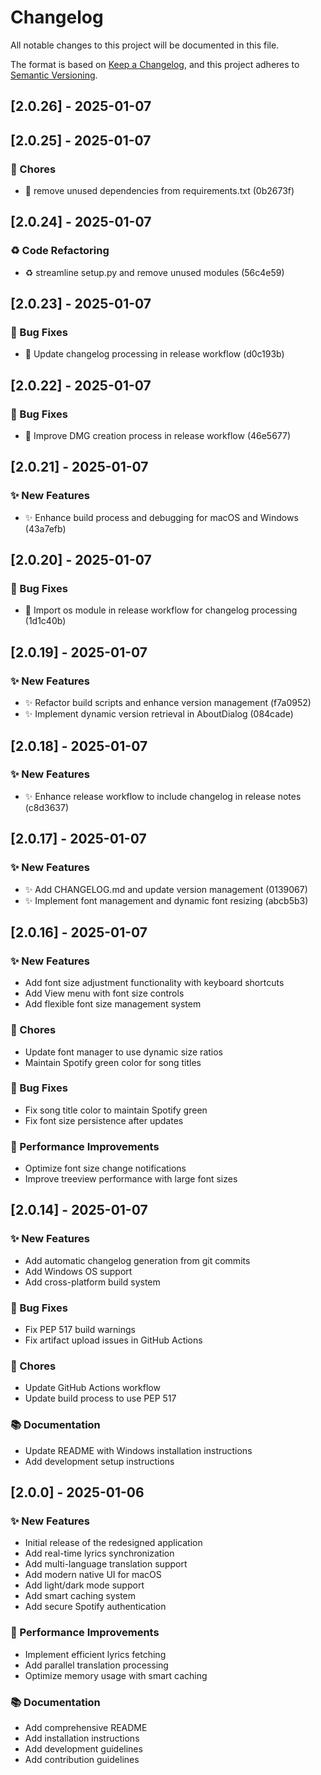 # Changelog

All notable changes to this project will be documented in this file.

The format is based on [Keep a Changelog](https://keepachangelog.com/en/1.0.0/),
and this project adheres to [Semantic Versioning](https://semver.org/spec/v2.0.0.html).

## [2.0.26] - 2025-01-07



## [2.0.25] - 2025-01-07

### 🔧 Chores
- 🔧 remove unused dependencies from requirements.txt (0b2673f)


## [2.0.24] - 2025-01-07

### ♻️ Code Refactoring
- ♻️ streamline setup.py and remove unused modules (56c4e59)


## [2.0.23] - 2025-01-07

### 🐛 Bug Fixes
- 🐛 Update changelog processing in release workflow (d0c193b)


## [2.0.22] - 2025-01-07

### 🐛 Bug Fixes
- 🐛 Improve DMG creation process in release workflow (46e5677)


## [2.0.21] - 2025-01-07

### ✨ New Features
- ✨ Enhance build process and debugging for macOS and Windows (43a7efb)


## [2.0.20] - 2025-01-07

### 🐛 Bug Fixes
- 🐛 Import os module in release workflow for changelog processing (1d1c40b)


## [2.0.19] - 2025-01-07

### ✨ New Features
- ✨ Refactor build scripts and enhance version management (f7a0952)
- ✨ Implement dynamic version retrieval in AboutDialog (084cade)


## [2.0.18] - 2025-01-07

### ✨ New Features
- ✨ Enhance release workflow to include changelog in release notes (c8d3637)


## [2.0.17] - 2025-01-07

### ✨ New Features
- ✨ Add CHANGELOG.md and update version management (0139067)
- ✨ Implement font management and dynamic font resizing (abcb5b3)


## [2.0.16] - 2025-01-07

### ✨ New Features

- Add font size adjustment functionality with keyboard shortcuts
- Add View menu with font size controls
- Add flexible font size management system

### 🔧 Chores

- Update font manager to use dynamic size ratios
- Maintain Spotify green color for song titles

### 🐛 Bug Fixes

- Fix song title color to maintain Spotify green
- Fix font size persistence after updates

### 🚀 Performance Improvements

- Optimize font size change notifications
- Improve treeview performance with large font sizes

## [2.0.14] - 2025-01-07

### ✨ New Features

- Add automatic changelog generation from git commits
- Add Windows OS support
- Add cross-platform build system

### 🐛 Bug Fixes

- Fix PEP 517 build warnings
- Fix artifact upload issues in GitHub Actions

### 🔧 Chores

- Update GitHub Actions workflow
- Update build process to use PEP 517

### 📚 Documentation

- Update README with Windows installation instructions
- Add development setup instructions

## [2.0.0] - 2025-01-06

### ✨ New Features

- Initial release of the redesigned application
- Add real-time lyrics synchronization
- Add multi-language translation support
- Add modern native UI for macOS
- Add light/dark mode support
- Add smart caching system
- Add secure Spotify authentication

### 🚀 Performance Improvements

- Implement efficient lyrics fetching
- Add parallel translation processing
- Optimize memory usage with smart caching

### 📚 Documentation

- Add comprehensive README
- Add installation instructions
- Add development guidelines
- Add contribution guidelines
